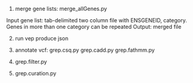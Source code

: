 
1. merge gene lists: merge_allGenes.py  

Input gene list: tab-delimited two column file with ENSGENEID, category. Genes in more than one category can be repeated 
Output: merged file 

2. run vep produce json 


3. annotate vcf:   grep.csq.py
grep.cadd.py
grep.fathmm.py 

4. grep.filter.py
5. grep.curation.py 



